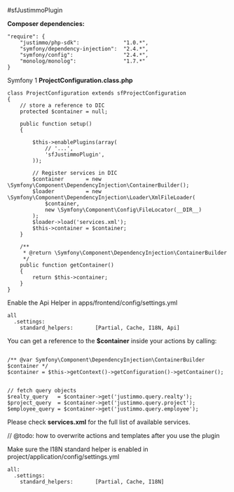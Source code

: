 #sfJustimmoPlugin


__Composer dependencies:__


```
"require": {
    "justimmo/php-sdk":              "1.0.*",
    "symfony/dependency-injection":  "2.4.*",
    "symfony/config":                "2.4.*",
    "monolog/monolog":               "1.7.*"
}
```

Symfony 1 __ProjectConfiguration.class.php__

```
class ProjectConfiguration extends sfProjectConfiguration
{
    // store a reference to DIC
    protected $container = null;

    public function setup()
    {

        $this->enablePlugins(array(
            // '...',
            'sfJustimmoPlugin',
        ));

        // Register services in DIC
        $container       = new \Symfony\Component\DependencyInjection\ContainerBuilder();
        $loader          = new \Symfony\Component\DependencyInjection\Loader\XmlFileLoader(
            $container,
            new \Symfony\Component\Config\FileLocator(__DIR__)
        );
        $loader->load('services.xml');
        $this->container = $container;
    }

    /**
     * @return \Symfony\Component\DependencyInjection\ContainerBuilder
     */
    public function getContainer()
    {
        return $this->container;
    }
}
```

Enable the Api Helper in apps/frontend/config/settings.yml

```
all
  .settings:
    standard_helpers:       [Partial, Cache, I18N, Api]
```

You can get a reference to the __$container__ inside your actions by calling:

```

/** @var Symfony\Component\DependencyInjection\ContainerBuilder $container */
$container = $this->getContext()->getConfiguration()->getContainer();


// fetch query objects
$realty_query   = $container->get('justimmo.query.realty');
$project_query  = $container->get('justimmo.query.project');
$employee_query = $container->get('justimmo.query.employee');
```

Please check __services.xml__ for the full list of available services.


// @todo: how to overwrite actions and templates after you use the plugin

Make sure the I18N standard helper is enabled in project/application/config/settings.yml

```
all:
  .settings:
    standard_helpers:       [Partial, Cache, I18N]
```
